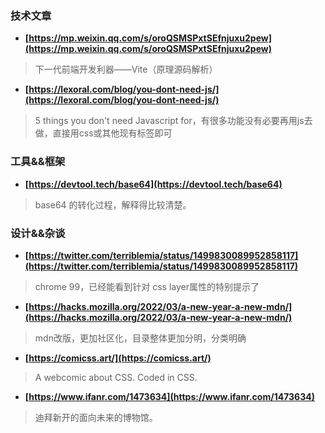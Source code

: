 ### 技术文章
+ **[https://mp.weixin.qq.com/s/oroQSMSPxtSEfnjuxu2pew](https://mp.weixin.qq.com/s/oroQSMSPxtSEfnjuxu2pew)**
> 下一代前端开发利器——Vite（原理源码解析）
+ **[https://lexoral.com/blog/you-dont-need-js/](https://lexoral.com/blog/you-dont-need-js/)**
> 5 things you don't need Javascript for，有很多功能没有必要再用js去做，直接用css或其他现有标签即可

### 工具&&框架
+ **[https://devtool.tech/base64](https://devtool.tech/base64)**
> base64 的转化过程，解释得比较清楚。

### 设计&&杂谈
+ **[https://twitter.com/terriblemia/status/1499830089952858117](https://twitter.com/terriblemia/status/1499830089952858117)**
> chrome 99，已经能看到针对 css layer属性的特别提示了
+ **[https://hacks.mozilla.org/2022/03/a-new-year-a-new-mdn/](https://hacks.mozilla.org/2022/03/a-new-year-a-new-mdn/)**
> mdn改版，更加社区化，目录整体更加分明，分类明确
+ **[https://comicss.art/](https://comicss.art/)**
> A webcomic about CSS. Coded in CSS.
+ **[https://www.ifanr.com/1473634](https://www.ifanr.com/1473634)**
> 迪拜新开的面向未来的博物馆。
